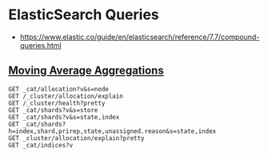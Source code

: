 # ElasticSearch Queries

* <https://www.elastic.co/guide/en/elasticsearch/reference/7.7/compound-queries.html>

## [Moving Average Aggregations](https://www.elastic.co/guide/en/elasticsearch/reference/current/search-aggregations-pipeline-movavg-aggregation.html)

```
GET _cat/allocation?v&s=node
GET /_cluster/allocation/explain
GET /_cluster/health?pretty
GET _cat/shards?v&s=store
GET _cat/shards?v&s=state,index
GET _cat/shards?h=index,shard,prirep,state,unassigned.reason&s=state,index
GET _cluster/allocation/explain?pretty
GET _cat/indices?v
```